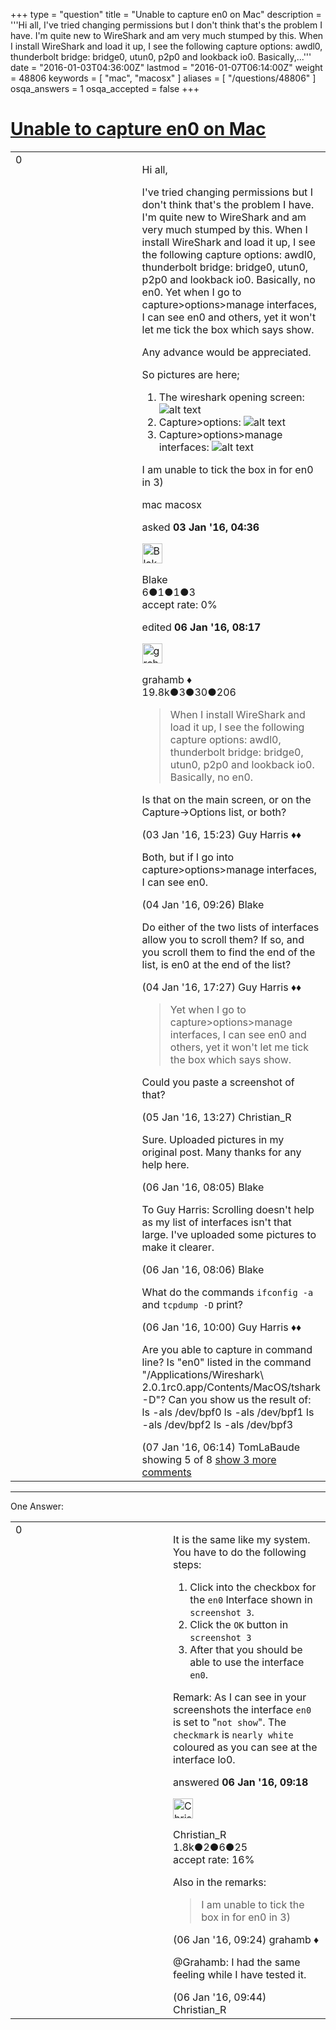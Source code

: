 +++
type = "question"
title = "Unable to capture en0 on Mac"
description = '''Hi all, I&#x27;ve tried changing permissions but I don&#x27;t think that&#x27;s the problem I have. I&#x27;m quite new to WireShark and am very much stumped by this. When I install WireShark and load it up, I see the following capture options: awdl0, thunderbolt bridge: bridge0, utun0, p2p0 and lookback io0. Basically,...'''
date = "2016-01-03T04:36:00Z"
lastmod = "2016-01-07T06:14:00Z"
weight = 48806
keywords = [ "mac", "macosx" ]
aliases = [ "/questions/48806" ]
osqa_answers = 1
osqa_accepted = false
+++

<div class="headNormal">

# [Unable to capture en0 on Mac](/questions/48806/unable-to-capture-en0-on-mac)

</div>

<div id="main-body">

<div id="askform">

<table id="question-table" style="width:100%;"><colgroup><col style="width: 50%" /><col style="width: 50%" /></colgroup><tbody><tr class="odd"><td style="width: 30px; vertical-align: top"><div class="vote-buttons"><span id="post-48806-upvote" class="ajax-command post-vote up" rel="nofollow" title="I like this post (click again to cancel)"> </span><div id="post-48806-score" class="post-score" title="current number of votes">0</div><span id="post-48806-downvote" class="ajax-command post-vote down" rel="nofollow" title="I dont like this post (click again to cancel)"> </span> <span id="favorite-mark" class="ajax-command favorite-mark" rel="nofollow" title="mark/unmark this question as favorite (click again to cancel)"> </span><div id="favorite-count" class="favorite-count"></div></div></td><td><div id="item-right"><div class="question-body"><p>Hi all,</p><p>I've tried changing permissions but I don't think that's the problem I have. I'm quite new to WireShark and am very much stumped by this. When I install WireShark and load it up, I see the following capture options: awdl0, thunderbolt bridge: bridge0, utun0, p2p0 and lookback io0. Basically, no en0. Yet when I go to capture&gt;options&gt;manage interfaces, I can see en0 and others, yet it won't let me tick the box which says show.</p><p>Any advance would be appreciated.</p><p>So pictures are here;</p><ol><li>The wireshark opening screen:<img src="http://imageshack.com/a/img910/1319/NUKhXa.png" alt="alt text" /></li><li>Capture&gt;options: <img src="http://imageshack.com/a/img907/3317/V3YBAy.png" alt="alt text" /></li><li>Capture&gt;options&gt;manage interfaces: <img src="http://imageshack.com/a/img911/3861/c8dMMq.png" alt="alt text" /></li></ol><p>I am unable to tick the box in for en0 in 3)</p></div><div id="question-tags" class="tags-container tags"><span class="post-tag tag-link-mac" rel="tag" title="see questions tagged &#39;mac&#39;">mac</span> <span class="post-tag tag-link-macosx" rel="tag" title="see questions tagged &#39;macosx&#39;">macosx</span></div><div id="question-controls" class="post-controls"></div><div class="post-update-info-container"><div class="post-update-info post-update-info-user"><p>asked <strong>03 Jan '16, 04:36</strong></p><img src="https://secure.gravatar.com/avatar/af7537b7f555ecd845937889784b7d1a?s=32&amp;d=identicon&amp;r=g" class="gravatar" width="32" height="32" alt="Blake&#39;s gravatar image" /><p><span>Blake</span><br />
<span class="score" title="6 reputation points">6</span><span title="1 badges"><span class="badge1">●</span><span class="badgecount">1</span></span><span title="1 badges"><span class="silver">●</span><span class="badgecount">1</span></span><span title="3 badges"><span class="bronze">●</span><span class="badgecount">3</span></span><br />
<span class="accept_rate" title="Rate of the user&#39;s accepted answers">accept rate:</span> <span title="Blake has no accepted answers">0%</span></p></img></div><div class="post-update-info post-update-info-edited"><p><span> edited <strong>06 Jan '16, 08:17</strong> </span></p><img src="https://secure.gravatar.com/avatar/d2a7e24ca66604c749c7c88c1da8ff78?s=32&amp;d=identicon&amp;r=g" class="gravatar" width="32" height="32" alt="grahamb&#39;s gravatar image" /><p><span>grahamb ♦</span><br />
<span class="score" title="19834 reputation points"><span>19.8k</span></span><span title="3 badges"><span class="badge1">●</span><span class="badgecount">3</span></span><span title="30 badges"><span class="silver">●</span><span class="badgecount">30</span></span><span title="206 badges"><span class="bronze">●</span><span class="badgecount">206</span></span></p></img></div></div><div id="comments-container-48806" class="comments-container"><span id="48816"></span><div id="comment-48816" class="comment"><div id="post-48816-score" class="comment-score"></div><div class="comment-text"><blockquote><p>When I install WireShark and load it up, I see the following capture options: awdl0, thunderbolt bridge: bridge0, utun0, p2p0 and lookback io0. Basically, no en0.</p></blockquote><p>Is that on the main screen, or on the Capture-&gt;Options list, or both?</p></div><div id="comment-48816-info" class="comment-info"><span class="comment-age">(03 Jan '16, 15:23)</span> <span class="comment-user userinfo">Guy Harris ♦♦</span></div></div><span id="48844"></span><div id="comment-48844" class="comment"><div id="post-48844-score" class="comment-score"></div><div class="comment-text"><p>Both, but if I go into capture&gt;options&gt;manage interfaces, I can see en0.</p></div><div id="comment-48844-info" class="comment-info"><span class="comment-age">(04 Jan '16, 09:26)</span> <span class="comment-user userinfo">Blake</span></div></div><span id="48855"></span><div id="comment-48855" class="comment"><div id="post-48855-score" class="comment-score"></div><div class="comment-text"><p>Do either of the two lists of interfaces allow you to scroll them? If so, and you scroll them to find the end of the list, is en0 at the end of the list?</p></div><div id="comment-48855-info" class="comment-info"><span class="comment-age">(04 Jan '16, 17:27)</span> <span class="comment-user userinfo">Guy Harris ♦♦</span></div></div><span id="48882"></span><div id="comment-48882" class="comment"><div id="post-48882-score" class="comment-score"></div><div class="comment-text"><blockquote><p>Yet when I go to capture&gt;options&gt;manage interfaces, I can see en0 and others, yet it won't let me tick the box which says show.</p></blockquote><p>Could you paste a screenshot of that?</p></div><div id="comment-48882-info" class="comment-info"><span class="comment-age">(05 Jan '16, 13:27)</span> <span class="comment-user userinfo">Christian_R</span></div></div><span id="48913"></span><div id="comment-48913" class="comment"><div id="post-48913-score" class="comment-score"></div><div class="comment-text"><p>Sure. Uploaded pictures in my original post. Many thanks for any help here.</p></div><div id="comment-48913-info" class="comment-info"><span class="comment-age">(06 Jan '16, 08:05)</span> <span class="comment-user userinfo">Blake</span></div></div><span id="48914"></span><div id="comment-48914" class="comment not_top_scorer"><div id="post-48914-score" class="comment-score"></div><div class="comment-text"><p>To Guy Harris: Scrolling doesn't help as my list of interfaces isn't that large. I've uploaded some pictures to make it clearer.</p></div><div id="comment-48914-info" class="comment-info"><span class="comment-age">(06 Jan '16, 08:06)</span> <span class="comment-user userinfo">Blake</span></div></div><span id="48921"></span><div id="comment-48921" class="comment not_top_scorer"><div id="post-48921-score" class="comment-score"></div><div class="comment-text"><p>What do the commands <code>ifconfig -a</code> and <code>tcpdump -D</code> print?</p></div><div id="comment-48921-info" class="comment-info"><span class="comment-age">(06 Jan '16, 10:00)</span> <span class="comment-user userinfo">Guy Harris ♦♦</span></div></div><span id="48943"></span><div id="comment-48943" class="comment not_top_scorer"><div id="post-48943-score" class="comment-score"></div><div class="comment-text"><p>Are you able to capture in command line? Is "en0" listed in the command "/Applications/Wireshark\ 2.0.1rc0.app/Contents/MacOS/tshark -D"? Can you show us the result of: ls -als /dev/bpf0 ls -als /dev/bpf1 ls -als /dev/bpf2 ls -als /dev/bpf3</p></div><div id="comment-48943-info" class="comment-info"><span class="comment-age">(07 Jan '16, 06:14)</span> <span class="comment-user userinfo">TomLaBaude</span></div></div></div><div id="comment-tools-48806" class="comment-tools"><span class="comments-showing"> showing 5 of 8 </span> <a href="#" class="show-all-comments-link">show 3 more comments</a></div><div class="clear"></div><div id="comment-48806-form-container" class="comment-form-container"></div><div class="clear"></div></div></td></tr></tbody></table>

------------------------------------------------------------------------

<div class="tabBar">

<span id="sort-top"></span>

<div class="headQuestions">

One Answer:

</div>

</div>

<span id="48916"></span>

<div id="answer-container-48916" class="answer">

<table style="width:100%;"><colgroup><col style="width: 50%" /><col style="width: 50%" /></colgroup><tbody><tr class="odd"><td style="width: 30px; vertical-align: top"><div class="vote-buttons"><span id="post-48916-upvote" class="ajax-command post-vote up" rel="nofollow" title="I like this post (click again to cancel)"> </span><div id="post-48916-score" class="post-score" title="current number of votes">0</div><span id="post-48916-downvote" class="ajax-command post-vote down" rel="nofollow" title="I dont like this post (click again to cancel)"> </span></div></td><td><div class="item-right"><div class="answer-body"><p>It is the same like my system. You have to do the following steps:</p><ol><li>Click into the checkbox for the <code>en0</code> Interface shown in <code>screenshot 3</code>.</li><li>Click the <code>OK</code> button in <code>screenshot 3</code></li><li>After that you should be able to use the interface <code>en0</code>.</li></ol><p>Remark: As I can see in your screenshots the interface <code>en0</code> is set to "<code>not show</code>". The <code>checkmark</code> is <code>nearly white</code> coloured as you can see at the interface lo0.</p></div><div class="answer-controls post-controls"></div><div class="post-update-info-container"><div class="post-update-info post-update-info-user"><p>answered <strong>06 Jan '16, 09:18</strong></p><img src="https://secure.gravatar.com/avatar/3b24b339fc62fb46dced6a443d3202ea?s=32&amp;d=identicon&amp;r=g" class="gravatar" width="32" height="32" alt="Christian_R&#39;s gravatar image" /><p><span>Christian_R</span><br />
<span class="score" title="1830 reputation points"><span>1.8k</span></span><span title="2 badges"><span class="badge1">●</span><span class="badgecount">2</span></span><span title="6 badges"><span class="silver">●</span><span class="badgecount">6</span></span><span title="25 badges"><span class="bronze">●</span><span class="badgecount">25</span></span><br />
<span class="accept_rate" title="Rate of the user&#39;s accepted answers">accept rate:</span> <span title="Christian_R has 25 accepted answers">16%</span></p></img></div></div><div id="comments-container-48916" class="comments-container"><span id="48917"></span><div id="comment-48917" class="comment"><div id="post-48917-score" class="comment-score"></div><div class="comment-text"><p>Also in the remarks:</p><blockquote>I am unable to tick the box in for en0 in 3)</blockquote></div><div id="comment-48917-info" class="comment-info"><span class="comment-age">(06 Jan '16, 09:24)</span> <span class="comment-user userinfo">grahamb ♦</span></div></div><span id="48920"></span><div id="comment-48920" class="comment"><div id="post-48920-score" class="comment-score"></div><div class="comment-text"><p><span>@Grahamb</span>: I had the same feeling while I have tested it.</p></div><div id="comment-48920-info" class="comment-info"><span class="comment-age">(06 Jan '16, 09:44)</span> <span class="comment-user userinfo">Christian_R</span></div></div></div><div id="comment-tools-48916" class="comment-tools"></div><div class="clear"></div><div id="comment-48916-form-container" class="comment-form-container"></div><div class="clear"></div></div></td></tr></tbody></table>

</div>

<div class="paginator-container-left">

</div>

</div>

</div>

